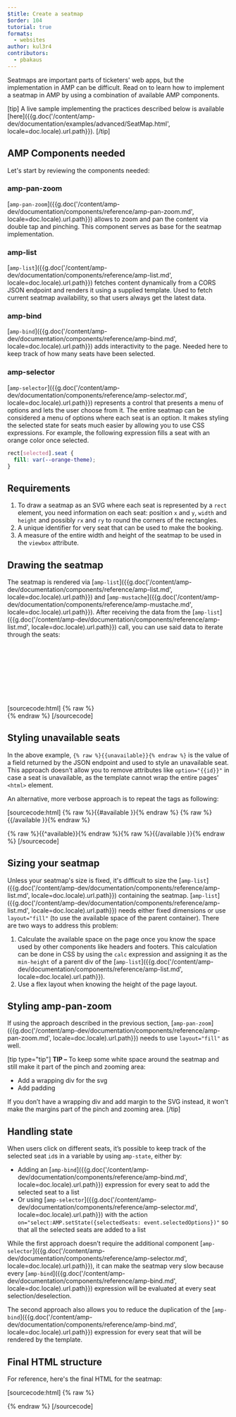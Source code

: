 ```yaml
---
$title: Create a seatmap
$order: 104
tutorial: true
formats:
  - websites
author: kul3r4
contributors:
  - pbakaus
---
```


Seatmaps are important parts of ticketers' web apps, but the implementation in AMP can be difficult. Read on to learn how to implement a seatmap in AMP by using a combination of available AMP components.

[tip]
A live sample implementing the practices described below is available [here]({{g.doc('/content/amp-dev/documentation/examples/advanced/SeatMap.html', locale=doc.locale).url.path}}).
[/tip]

## AMP Components needed

Let's start by reviewing the components needed:

### amp-pan-zoom
[`amp-pan-zoom`]({{g.doc('/content/amp-dev/documentation/components/reference/amp-pan-zoom.md', locale=doc.locale).url.path}}) allows to zoom and pan the content via double tap and pinching. This component serves as base for the seatmap implementation.

### amp-list
[`amp-list`]({{g.doc('/content/amp-dev/documentation/components/reference/amp-list.md', locale=doc.locale).url.path}}) fetches content dynamically from a CORS JSON endpoint and renders it using a supplied template. Used to fetch current seatmap availability, so that users always get the latest data.

### amp-bind
[`amp-bind`]({{g.doc('/content/amp-dev/documentation/components/reference/amp-bind.md', locale=doc.locale).url.path}}) adds interactivity to the page. Needed here to keep track of how many seats have been selected.

### amp-selector
[`amp-selector`]({{g.doc('/content/amp-dev/documentation/components/reference/amp-selector.md', locale=doc.locale).url.path}}) represents a control that presents a menu of options and lets the user choose from it. The entire seatmap can be considered a menu of options where each seat is an option. It makes styling the selected state for seats much easier by allowing you to use CSS expressions. For example, the following expression fills a seat with an orange color once selected.

```css
rect[selected].seat {
  fill: var(--orange-theme);
}
```

## Requirements

1. To draw a seatmap as an SVG where each seat is represented by a `rect` element, you need information on each seat: position `x` and `y`, `width` and `height` and possibly `rx` and `ry` to round the corners of the rectangles.
2. A unique identifier for very seat that can be used to make the booking.
3. A measure of the entire width and height of the seatmap to be used in the `viewbox` attribute.

## Drawing the seatmap

The seatmap is rendered via [`amp-list`]({{g.doc('/content/amp-dev/documentation/components/reference/amp-list.md', locale=doc.locale).url.path}}) and [`amp-mustache`]({{g.doc('/content/amp-dev/documentation/components/reference/amp-mustache.md', locale=doc.locale).url.path}}). After receiving the data from the [`amp-list`]({{g.doc('/content/amp-dev/documentation/components/reference/amp-list.md', locale=doc.locale).url.path}}) call, you can use said data to iterate through the seats:

[sourcecode:html]
{% raw %}<svg preserveAspectRatio="xMidYMin slice" viewBox="0 0 {{width}} {{height}}">
{{#seats}}
<rect option="{{id}}" role="button" tabindex="0" class="seat {{unavailable}}" x="{{x}}" y="{{y}}" width="{{width}}" height="{{height}}" rx="{{rx}}" ry="{{ry}}"/>
{{/seats}}
</svg>{% endraw %}
[/sourcecode]

## Styling unavailable seats

In the above example, `{% raw %}{{unavailable}}{% endraw %}` is the value of a field returned by the JSON endpoint and used to style an unavailable seat. This approach doesn’t allow you to remove attributes like `option="{{id}}"` in case a seat is unavailable, as the template cannot wrap the entire pages' `<html>` element.

An alternative, more verbose approach is to repeat the tags as following:

[sourcecode:html]
{% raw %}{{#available }}{% endraw %}
<rect option="{{id}}" role="button" tabindex="0" class="seat" x="{{x}}" y="{{y}}" width="{{width}}" height="{{height}}" rx="{{rx}}" ry="{{ry}}"/>{% raw %}{{/available }}{% endraw %}

{% raw %}{{^available}}{% endraw %}<rect role="button" tabindex="0" class="seat unavailable" x="{{x}}" y="{{y}}" width="{{width}}" height="{{height}}" rx="{{rx}}" ry="{{ry}}"/>{% raw %}{{/available }}{% endraw %}
[/sourcecode]

## Sizing your seatmap

Unless your seatmap's size is fixed, it's difficult to size the [`amp-list`]({{g.doc('/content/amp-dev/documentation/components/reference/amp-list.md', locale=doc.locale).url.path}}) containing the seatmap. [`amp-list`]({{g.doc('/content/amp-dev/documentation/components/reference/amp-list.md', locale=doc.locale).url.path}}) needs either fixed dimensions or use `layout="fill"` (to use the available space of the parent container). There are two ways to address this problem:

1. Calculate the available space on the page once you know the space used by other components like headers and footers. This calculation can be done in CSS by using the `calc` expression and assigning it as the `min-height` of a parent div of the [`amp-list`]({{g.doc('/content/amp-dev/documentation/components/reference/amp-list.md', locale=doc.locale).url.path}}).
2. Use a flex layout when knowing the height of the page layout.

## Styling amp-pan-zoom

If using the approach described in the previous section, [`amp-pan-zoom`]({{g.doc('/content/amp-dev/documentation/components/reference/amp-pan-zoom.md', locale=doc.locale).url.path}}) needs to use `layout="fill"` as well.

[tip type="tip"]
**TIP –** To keep some white space around the seatmap and still make it part of the pinch and zooming area:

- Add a wrapping div for the svg
- Add padding

If you don’t have a wrapping div and add margin to the SVG instead, it won't make the margins part of the pinch and zooming area.
[/tip]

## Handling state

When users click on different seats, it’s possible to keep track of the selected seat `id`s in a variable by using `amp-state`, either by:

- Adding an [`amp-bind`]({{g.doc('/content/amp-dev/documentation/components/reference/amp-bind.md', locale=doc.locale).url.path}}) expression for every seat to add the selected seat to a list
- Or using [`amp-selector`]({{g.doc('/content/amp-dev/documentation/components/reference/amp-selector.md', locale=doc.locale).url.path}}) with the action `on="select:AMP.setState({selectedSeats: event.selectedOptions})"` so that all the selected seats are added to a list

While the first approach doesn’t require the additional component [`amp-selector`]({{g.doc('/content/amp-dev/documentation/components/reference/amp-selector.md', locale=doc.locale).url.path}}), it can make the seatmap very slow because every [`amp-bind`]({{g.doc('/content/amp-dev/documentation/components/reference/amp-bind.md', locale=doc.locale).url.path}}) expression will be evaluated at every seat selection/deselection.

The second approach also allows you to reduce the duplication of the [`amp-bind`]({{g.doc('/content/amp-dev/documentation/components/reference/amp-bind.md', locale=doc.locale).url.path}}) expression for every seat that will be rendered by the template.

## Final HTML structure

For reference, here's the final HTML for the seatmap:

[sourcecode:html]
{% raw %}<div class="seatmap-container">
  <amp-list layout="fill" src="/json/seats.json" items="." single-item noloading>
    <template type="amp-mustache">
      <amp-pan-zoom layout="fill" class="seatmap">
        <amp-selector multiple on="select:AMP.setState({
          selectedSeats: event.selectedOptions
        })" layout="fill">
          <div class="svg-container">
            <svg preserveAspectRatio="xMidYMin slice" viewBox="0 0 {{width}} {{height}}">
            {{#seats}}
              <rect option="{{id}}" role="button"
               tabindex="0" class="seat {{unavailable}}"
              x="{{x}}" y="{{y}}"
              width="{{width}}" height="{{height}}"
              rx="{{rx}}" ry="{{ry}}"/>
            {{/seats}}
            </svg>
          </div>
        </amp-selector>
      </amp-pan-zoom>
    </template>
  </amp-list>
</div>{% endraw %}
[/sourcecode]
